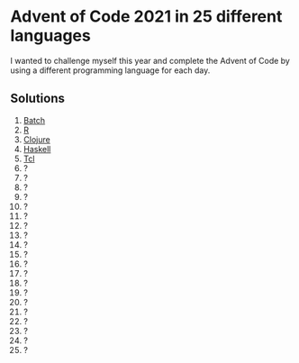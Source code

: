 # Advent of Code 2021 in 25 different languages

I wanted to challenge myself this year and complete the Advent of Code by using a different programming language for each day. 

## Solutions
1. [Batch](1/main.bat)
2. [R](2/main.r)
3. [Clojure](3/main.clj)
4. [Haskell](4/main.hs)
5. [Tcl](5/main.tcl)
6. ?
7. ?
8. ?
9. ?
10. ?
11. ?
12. ?
13. ?
14. ?
15. ?
16. ?
17. ?
18. ?
19. ?
20. ?
21. ?
22. ?
23. ?
24. ?
25. ?
